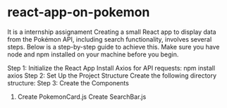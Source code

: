 # react-app-on-pokemon
It is a internship assignament
Creating a small React app to display data from the Pokémon API, including search functionality, involves several steps. Below is a step-by-step guide to achieve this. Make sure you have node and npm installed on your machine before you begin.

Step 1: Initialize the React App
Install Axios for API requests:
npm install axios
Step 2: Set Up the Project Structure
Create the following directory structure:
Step 3: Create the Components
1. Create PokemonCard.js
Create SearchBar.js
